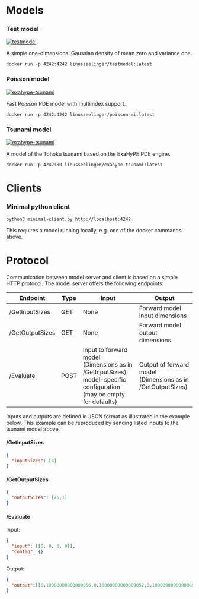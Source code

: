 # Models

### Test model
[![testmodel](https://github.com/UQ-Containers/testing/actions/workflows/push_testmodel.yml/badge.svg)](https://github.com/UQ-Containers/testing/actions/workflows/push_testmodel.yml)

A simple one-dimensional Gaussian density of mean zero and variance one.

```
docker run -p 4242:4242 linusseelinger/testmodel:latest
```

### Poisson model

[![exahype-tsunami](https://github.com/UQ-Containers/testing/actions/workflows/push_poisson-mi.yml/badge.svg)](https://github.com/UQ-Containers/testing/actions/workflows/push_poisson-mi.yml)

Fast Poisson PDE model with multiindex support.
```
docker run -p 4242:4242 linusseelinger/poisson-mi:latest
```

### Tsunami model

[![exahype-tsunami](https://github.com/UQ-Containers/testing/actions/workflows/push_exahype-tsunami.yml/badge.svg)](https://github.com/UQ-Containers/testing/actions/workflows/push_exahype-tsunami.yml)

A model of the Tohoku tsunami based on the ExaHyPE PDE engine.
```
docker run -p 4242:80 linusseelinger/exahype-tsunami:latest
```

# Clients

### Minimal python client

```
python3 minimal-client.py http://localhost:4242
```

This requires a model running locally, e.g. one of the docker commands above.

# Protocol

Communication between model server and client is based on a simple HTTP protocol. The model server offers the following endpoints:

Endpoint         | Type | Input   | Output
-----------------|------|---------|--------
/GetInputSizes   | GET  | None    | Forward model input dimensions
/GetOutputSizes  | GET  | None    | Forward model output dimensions
/Evaluate        | POST | Input to forward model (Dimensions as in /GetInputSizes), model-specific configuration (may be empty for defaults) | Output of forward model (Dimensions as in /GetOutputSizes)

Inputs and outputs are defined in JSON format as illustrated in the example below. This example can be reproduced by sending listed inputs to the tsunami model above.

#### /GetInputSizes

```json
{
  "inputSizes": [4]
}
```


#### /GetOutputSizes

```json
{
  "outputSizes": [25,1]
}
```
#### /Evaluate

Input:
```json
{
  "input": [[0, 0, 0, 0]],
  "config": {}
}
```

Output:
```json
{
  "output":[[0.10000000000000056,0.10000000000000052,0.1000000000000005,0.1000000000000005,0.10000000000000055,0.30000000000000165,0.3000000000000017,0.30000000000000165,0.3000000000000017,0.3000000000000017,0.5000000000000022,0.5000000000000023,0.5000000000000022,0.5000000000000023,0.5000000000000026,0.7000000000000018,0.7000000000000016,0.7000000000000021,0.7000000000000026,0.7000000000000028,0.9000000000000007,0.9000000000000008,0.900000000000001,0.9000000000000009,0.9000000000000012],[0.016300154320987727]]
}
```
